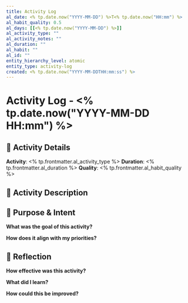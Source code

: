 ```yaml
---
title: Activity Log
al_date: <% tp.date.now("YYYY-MM-DD") %>T<% tp.date.now("HH:mm") %>
al_habit_quality: 0.5
al_days: [[<% tp.date.now("YYYY-MM-DD") %>]]
al_activity_type: ""
al_activity_notes: ""
al_duration: ""
al_habit: ""
al_id: ""
entity_hierarchy_level: atomic
entity_type: activity-log
created: <% tp.date.now("YYYY-MM-DDTHH:mm:ss") %>
---
```


# Activity Log - <% tp.date.now("YYYY-MM-DD HH:mm") %>

## 🏃 Activity Details

**Activity**: <% tp.frontmatter.al_activity_type %>
**Duration**: <% tp.frontmatter.al_duration %>
**Quality**: <% tp.frontmatter.al_habit_quality %>

## 📝 Activity Description

## 🎯 Purpose & Intent

**What was the goal of this activity?**

**How does it align with my priorities?**

## 🧠 Reflection

**How effective was this activity?**

**What did I learn?**

**How could this be improved?**